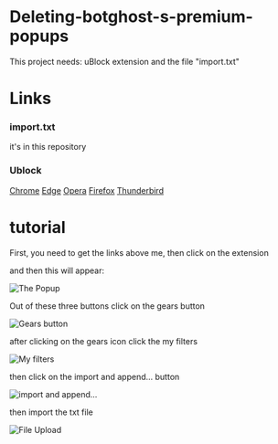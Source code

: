 <h1>Deleting-botghost-s-premium-popups</h1>
<p>This project needs: uBlock extension and the file "import.txt"</p>

<h1>Links</h1>
<h3>import.txt</h3>
it's in this repository

<h3>Ublock</h3>
<a href="https://chromewebstore.google.com/detail/ublock-origin](https://chromewebstore.google.com/detail/ublock-origin/cjpalhdlnbpafiamejdnhcphjbkeiagm">Chrome</a>
<a href="https://microsoftedge.microsoft.com/addons/detail/ublock-origin/odfafepnkmbhccpbejgmiehpchacaeak">Edge</a>
<a href="https://addons.opera.com/pt/extensions/details/ublock">Opera</a>
<a href="https://addons.mozilla.org/firefox/addon/ublock-origin">Firefox</a>
<a href="https://addons.thunderbird.net/thunderbird/addon/ublock-origin/">Thunderbird</a>

<h1>tutorial</h1>
<p>First, you need to get the links above me, then click on the extension</p>
<p>and then this will appear:</p>
<img src="https://github.com/user-attachments/assets/dd76d23b-3bbc-4dc9-85a9-1ef3fc794f12" alt="The Popup">
<p>Out of these three buttons click on the gears button</p>
<img src="https://github.com/user-attachments/assets/a53625b5-2fe5-4457-b9f4-9c3a9131c6b4" alt="Gears button">
<p>after clicking on the gears icon click the my filters</p>
<img src="https://github.com/user-attachments/assets/e89953de-3f8f-4293-9d54-142db689cee6" alt="My filters">
<p>then click on the import and append... button</p>
<img src="https://github.com/user-attachments/assets/1fd8e270-1326-49db-ac7a-8c56d0f04195" alt="import and append...">
<p>then import the txt file</p>
<img src="https://github.com/user-attachments/assets/0d3eba19-33dd-4245-936c-364b6f1fc012" alt="File Upload">





